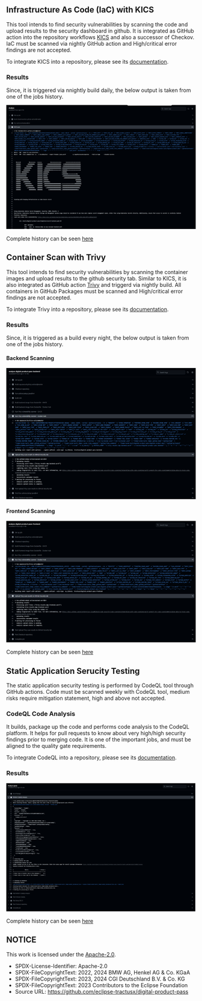 <!-- 
  Tractus-X - Digital Product Passport Application 
 
  Copyright (c) 2022, 2024 BMW AG, Henkel AG & Co. KGaA
  Copyright (c) 2023, 2024 CGI Deutschland B.V. & Co. KG
  Copyright (c) 2022, 2024 Contributors to the Eclipse Foundation

  See the NOTICE file(s) distributed with this work for additional
  information regarding copyright ownership.
 
  This program and the accompanying materials are made available under the
  terms of the Apache License, Version 2.0 which is available at
  https://www.apache.org/licenses/LICENSE-2.0.
 
  Unless required by applicable law or agreed to in writing, software
  distributed under the License is distributed on an "AS IS" BASIS
  WITHOUT WARRANTIES OR CONDITIONS OF ANY KIND,
  either express or implied. See the
  License for the specific language govern in permissions and limitations
  under the License.
 
  SPDX-License-Identifier: Apache-2.0
-->
## Infrastructure As Code (IaC) with KICS

This tool intends to find security vulnerabilities by scanning the code  and upload results to the security dashboard in github. It is integrated as GitHub action into the repository workflows [KICS](../../../.github/workflows/kics.yml) and also a successor of Checkov. IaC must be scanned via nightly GitHub action and High/critical error findings are not accepted.

To integrate KICS into a repository, please see its [documentation](https://eclipse-tractusx.github.io/docs/release/trg-8/trg-8-02).

### Results

Since, it is triggered via nnightly build daily, the below output is taken from one of the jobs history.

![IaC with KICS](./media/output-kics.png)

Complete history can be seen [here](https://github.com/eclipse-tractusx/digital-product-pass/actions/workflows/kics.yml)



## Container Scan with Trivy

This tool intends to find security vulnerabilities by scanning the container images and upload results to the github security tab. Similar to KICS, it is also integrated as GitHub action [Trivy](../../../.github/workflows/trivy.yml) and triggerd via nightly build. All containers in GitHub Packages must be scanned and High/critical error findings are not accepted.

To integrate Trivy into a repository, please see its [documentation](https://eclipse-tractusx.github.io/docs/release/trg-8/trg-8-04).

### Results

Since, it is triggered as a build every night, the below output is taken from one of the jobs history.

#### Backend Scanning
![Scan backend container with Trivy](./media/output-trivy-backend.png)

####  Frontend Scanning

![Scan frontend container with Trivy](./media/output-trivy-frontend.png)

Complete history can be seen [here](https://github.com/eclipse-tractusx/digital-product-pass/actions/workflows/trivy.yml)



## Static Application Serucity Testing

The static application security testing is performed by CodeQL tool through GitHub actions.
Code must be scanned weekly with CodeQL tool, medium risks require mitigation statement, high and above not accepted.

### CodeQL Code Analysis

It builds, package up the code and performs code analysis to the CodeQL platform. It helps for pull requests to know about very high/high security findings prior to merging code. It is one of the important jobs, and must be aligned to the quality gate requirements.

To integrate CodeQL into a repository, please see its [documentation](https://eclipse-tractusx.github.io/docs/release/trg-8/trg-8-01).

### Results
![Code analysis with CodeQL](./media/output-codeql.png)


Complete history can be seen [here](https://github.com/eclipse-tractusx/digital-product-pass/actions/workflows/codeql.yaml)


## NOTICE

This work is licensed under the [Apache-2.0](https://www.apache.org/licenses/LICENSE-2.0).

- SPDX-License-Identifier: Apache-2.0
- SPDX-FileCopyrightText: 2022, 2024 BMW AG, Henkel AG & Co. KGaA
- SPDX-FileCopyrightText: 2023, 2024 CGI Deutschland B.V. & Co. KG
- SPDX-FileCopyrightText: 2023 Contributors to the Eclipse Foundation
- Source URL: https://github.com/eclipse-tractusx/digital-product-pass
